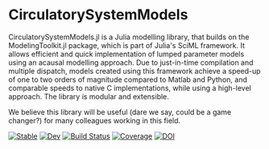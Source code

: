 # CirculatorySystemModels

CirculatorySystemModels.jl is a Julia modelling library, that builds on the ModelingToolkit.jl package, which is part of Julia's SciML framework. It allows efficient and quick implementation of lumped parameter models using an acausal modelling approach. Due to just-in-time compilation and multiple dispatch, models created using this framework achieve a speed-up of one to two orders of magnitude compared to Matlab and Python, and comparable speeds to native C implementations, while using a high-level approach. The library is modular and extensible.

We believe this library will be useful (dare we say, could be a game changer?) for many colleagues working in this field.

[![Stable](https://img.shields.io/badge/docs-stable-blue.svg)](https://TS-CUBED.github.io/CirculatorySystemModels.jl/stable/)
[![Dev](https://img.shields.io/badge/docs-dev-blue.svg)](https://TS-CUBED.github.io/CirculatorySystemModels.jl/dev/)
[![Build Status](https://github.com/TS-CUBED/CirculatorySystemModels.jl/actions/workflows/CI.yml/badge.svg?branch=main)](https://github.com/TS-CUBED/CirculatorySystemModels.jl/actions/workflows/CI.yml?query=branch%3Amain)
[![Coverage](https://codecov.io/gh/TS-CUBED/CirculatorySystemModels.jl/branch/main/graph/badge.svg)](https://codecov.io/gh/TS-CUBED/CirculatorySystemModels.jl)
[![DOI](https://zenodo.org/badge/DOI/10.5281/zenodo.7497881.svg)](https://doi.org/10.5281/zenodo.7497881)
